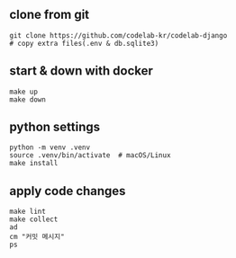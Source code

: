 ## clone from git
```shell
git clone https://github.com/codelab-kr/codelab-django
# copy extra files(.env & db.sqlite3)
```

## start & down with docker
```shell
make up
make down
```

## python settings
```shell
python -m venv .venv
source .venv/bin/activate  # macOS/Linux
make install
```

## apply code changes
```shell
make lint
make collect
ad
cm "커밋 메시지"
ps
```

